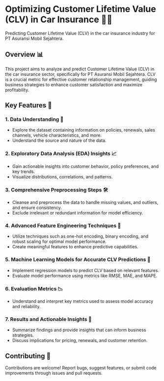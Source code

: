 # Optimizing Customer Lifetime Value (CLV) in Car Insurance 🚗💼

Predicting Customer Lifetime Value (CLV) in the car insurance industry for PT Asuransi Mobil Sejahtera.

## Overview 📊

This project aims to analyze and predict Customer Lifetime Value (CLV) in the car insurance sector, specifically for PT Asuransi Mobil Sejahtera. CLV is a crucial metric for effective customer relationship management, guiding business strategies to enhance customer satisfaction and maximize profitability.

## Key Features 🌟

### 1. Data Understanding 👀
- Explore the dataset containing information on policies, renewals, sales channels, vehicle characteristics, and more.
- Understand the source and nature of the data.

### 2. Exploratory Data Analysis (EDA) Insights 📈
- Gain actionable insights into customer behavior, policy preferences, and key trends.
- Visualize distributions, correlations, and patterns.

### 3. Comprehensive Preprocessing Steps 🛠️
- Cleanse and preprocess the data to handle missing values, and outliers, and ensure consistency.
- Exclude irrelevant or redundant information for model efficiency.

### 4. Advanced Feature Engineering Techniques 🧠
- Utilize techniques such as one-hot encoding, binary encoding, and robust scaling for optimal model performance.
- Create meaningful features to enhance predictive capabilities.

### 5. Machine Learning Models for Accurate CLV Predictions 🤖
- Implement regression models to predict CLV based on relevant features.
- Evaluate model performance using metrics like RMSE, MAE, and MAPE.

### 6. Evaluation Metrics 📉
- Understand and interpret key metrics used to assess model accuracy and reliability.

### 7. Results and Actionable Insights 🚀
- Summarize findings and provide insights that can inform business strategies.
- Discuss implications for pricing, renewals, and customer retention.

## Contributing 🤝

Contributions are welcome! Report bugs, suggest features, or submit code improvements through issues and pull requests.

